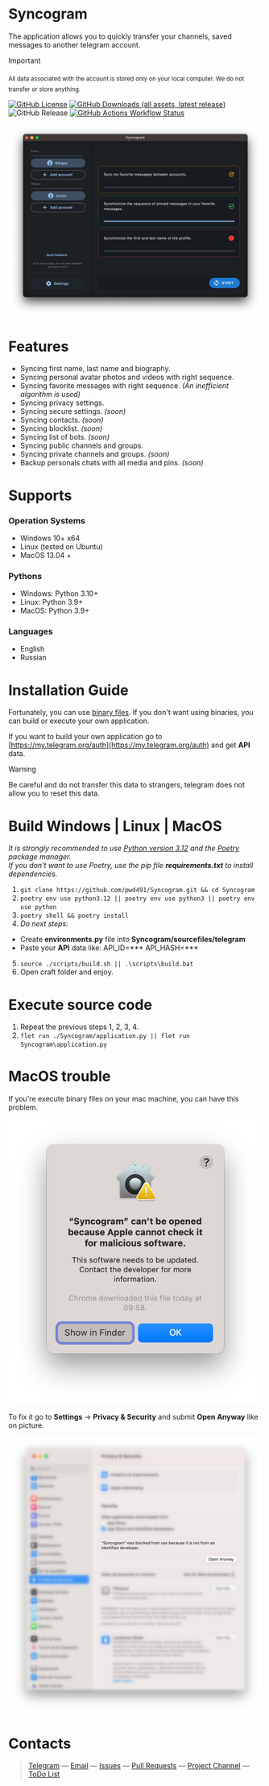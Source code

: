 # Syncogram
The application allows you to quickly transfer your channels, saved messages to another telegram account.

> [!IMPORTANT]
> <sub>All data associated with the account is stored only on your local computer. We do not transfer or store anything.</sub>

[![GitHub License](https://img.shields.io/github/license/pwd491/syncogram)](LICENSE)
[![GitHub Downloads (all assets, latest release)](https://img.shields.io/github/downloads/pwd491/syncogram/latest/total?style=social&label=Download)](https://github.com/pwd491/Syncogram/releases)
![GitHub Release](https://img.shields.io/github/v/release/pwd491/Syncogram?display_name=release&label=latest-release)
[![GitHub Actions Workflow Status](https://img.shields.io/github/actions/workflow/status/pwd491/syncogram/.github%2Fworkflows%2Frelease.yml)](https://github.com/pwd491/Syncogram/actions)  

![Preview of Telegram Desktop][preview_image]

[preview_image]: ./docs/assets/preview.jpg "Preview of Syncogram Application"

# Features
* Syncing first name, last name and biography.
* Syncing personal avatar photos and videos with right sequence.
* Syncing favorite messages with right sequence. _(An inefficient algorithm is used)_
* Syncing privacy settings.
* Syncing secure settings. _(soon)_
* Syncing contacts. _(soon)_
* Syncing blocklist. _(soon)_
* Syncing list of bots. _(soon)_
* Syncing public channels and groups. 
* Syncing private channels and groups. _(soon)_
* Backup personals chats with all media and pins. _(soon)_

# Supports
### Operation Systems
* Windows 10+ x64
* Linux (tested on Ubuntu)
* MacOS 13.04 +

### Pythons
* Windows: Python 3.10+
* Linux: Python 3.9+
* MacOS: Python 3.9+
### Languages
* English
* Russian

# Installation Guide
Fortunately, you can use [binary files](https://github.com/pwd491/syncogram/releases). If you don't want using binaries, you can build or execute your own application.

If you want to build your own application go to [https://my.telegram.org/auth](https://my.telegram.org/auth) and get **API** data.  
> [!WARNING]
> Be careful and do not transfer this data to strangers, telegram does not allow you to reset this data.

# Build Windows | Linux | MacOS
_It is strongly recommended to use [Python version 3.12](https://www.python.org/downloads/release/python-3123/) and the [Poetry](https://python-poetry.org/docs/#installation) package manager._  
_If you don't want to use Poetry, use the pip file **requirements.txt** to install dependencies._
1. `git clone https://github.com/pwd491/Syncogram.git && cd Syncogram` 
2. `poetry env use python3.12 || poetry env use python3 || poetry env use python`
3. `poetry shell && poetry install`
4. _Do next steps:_ 
- Create **environments.py** file into **Syncogram/sourcefiles/telegram**
- Paste your **API** data like: API_ID=*** API_HASH=***
5. `source ./scripts/build.sh || .\scripts\build.bat`
6. Open craft folder and enjoy.

# Execute source code
1. Repeat the previous steps 1, 2, 3, 4.
7. `flet run ./Syncogram/application.py || flet run Syncogram\application.py`

# MacOS trouble
If you're execute binary files on your mac machine, you can have this problem.

![MacOS Error](./docs/assets//macos_error1.jpg)

To fix it go to **Settings** → **Privacy & Security** and submit **Open Anyway** like on picture.

![MacOS Error](./docs/assets//macos_error2.jpg)

# Contacts
> [Telegram](https://t.me/sergeydegtyar) — [Email](mailto:sergeydegtyar@internet.ru) — [Issues](https://github.com/pwd491/syncogram/issues) — [Pull Requests](https://github.com/pwd491/Syncogram/pulls) — [Project Channel](https://t.me/syncogram) — [ToDo List](TODO.md)